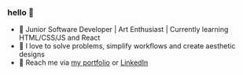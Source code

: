### hello 👋

- 🌱 Junior Software Developer | Art Enthusiast | Currently learning HTML/CSS/JS and React
- 🌟 I love to solve problems, simplify workflows and create aesthetic designs
- 💬 Reach me via [my portfolio](https://simranamin.com/) or [LinkedIn](https://www.linkedin.com/in/simran-amin/)

<!--
**noepse/noepse** is a ✨ _special_ ✨ repository because its `README.md` (this file) appears on your GitHub profile.

Here are some ideas to get you started:

- 🔭 I’m currently working on ...
- 🌱 I’m currently learning ...
- 👯 I’m looking to collaborate on ...
- 🤔 I’m looking for help with ...
- 💬 Ask me about ...
- 📫 How to reach me: ...
- 😄 Pronouns: ...
- ⚡ Fun fact: ...
-->
